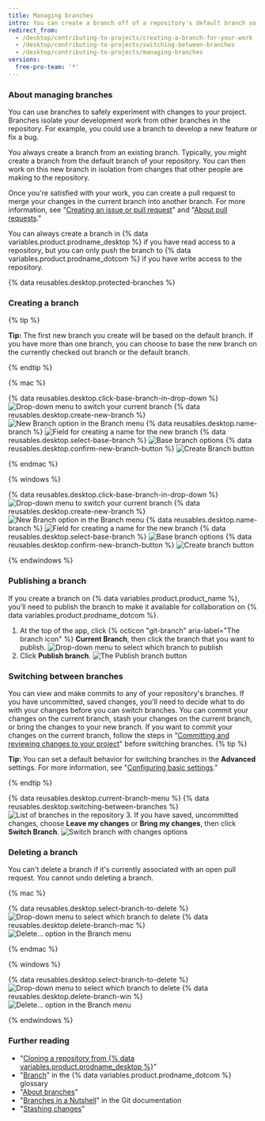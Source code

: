 ```yaml
---
title: Managing branches
intro: You can create a branch off of a repository's default branch so you can safely experiment with changes.
redirect_from:
  - /desktop/contributing-to-projects/creating-a-branch-for-your-work
  - /desktop/contributing-to-projects/switching-between-branches
  - /desktop/contributing-to-projects/managing-branches
versions:
  free-pro-team: '*'
---
```

### About managing branches
You can use branches to safely experiment with changes to your project. Branches isolate your development work from other branches in the repository. For example, you could use a branch to develop a new feature or fix a bug.

You always create a branch from an existing branch. Typically, you might create a branch from the default branch of your repository. You can then work on this new branch in isolation from changes that other people are making to the repository.

Once you're satisfied with your work, you can create a pull request to merge your changes in the current branch into another branch. For more information, see "[Creating an issue or pull request](/desktop/contributing-to-projects/creating-an-issue-or-pull-request)" and "[About pull requests](/articles/about-pull-requests)."

You can always create a branch in {% data variables.product.prodname_desktop %} if you have read access to a repository, but you can only push the branch to {% data variables.product.prodname_dotcom %} if you have write access to the repository.

{% data reusables.desktop.protected-branches %}

### Creating a branch

{% tip %}

**Tip:** The first new branch you create will be based on the default branch. If you have more than one branch, you can choose to base the new branch on the currently checked out branch or the default branch.

{% endtip %}

{% mac %}

{% data reusables.desktop.click-base-branch-in-drop-down %}
  ![Drop-down menu to switch your current branch](/assets/images/help/desktop/click-branch-in-drop-down-mac.png)
{% data reusables.desktop.create-new-branch %}
  ![New Branch option in the Branch menu](/assets/images/help/desktop/new-branch-button-mac.png)
{% data reusables.desktop.name-branch %}
  ![Field for creating a name for the new branch](/assets/images/help/desktop/create-branch-name-mac.png)
{% data reusables.desktop.select-base-branch %}
  ![Base branch options](/assets/images/help/desktop/create-branch-choose-branch-mac.png)
{% data reusables.desktop.confirm-new-branch-button %}
  ![Create Branch button](/assets/images/help/desktop/create-branch-button-mac.png)

{% endmac %}

{% windows %}

{% data reusables.desktop.click-base-branch-in-drop-down %}
  ![Drop-down menu to switch your current branch](/assets/images/help/desktop/click-branch-in-drop-down-win.png)
{% data reusables.desktop.create-new-branch %}
  ![New Branch option in the Branch menu](/assets/images/help/desktop/new-branch-button-win.png)
{% data reusables.desktop.name-branch %}
  ![Field for creating a name for the new branch](/assets/images/help/desktop/create-branch-name-win.png)
{% data reusables.desktop.select-base-branch %}
  ![Base branch options](/assets/images/help/desktop/create-branch-choose-branch-win.png)
{% data reusables.desktop.confirm-new-branch-button %}
  ![Create branch button](/assets/images/help/desktop/create-branch-button-win.png)

{% endwindows %}

### Publishing a branch

If you create a branch on {% data variables.product.product_name %}, you'll need to publish the branch to make it available for collaboration on {% data variables.product.prodname_dotcom %}.

1. At the top of the app, click {% octicon "git-branch" aria-label="The branch icon" %} **Current Branch**, then click the branch that you want to publish.
  ![Drop-down menu to select which branch to publish](/assets/images/help/desktop/click-branch-in-drop-down-mac.png)
2. Click **Publish branch**.
  ![The Publish branch button](/assets/images/help/desktop/publish-branch-button.png)

### Switching between branches
You can view and make commits to any of your repository's branches. If you have uncommitted, saved changes, you'll need to decide what to do with your changes before you can switch branches. You can commit your changes on the current branch, stash your changes on the current branch, or bring the changes to your new branch. If you want to commit your changes on the current branch, follow the steps in "[Committing and reviewing changes to your project](/desktop/contributing-to-projects/committing-and-reviewing-changes-to-your-project)" before switching branches.
{% tip %}

**Tip**: You can set a default behavior for switching branches in the **Advanced** settings. For more information, see "[Configuring basic settings](/desktop/getting-started-with-github-desktop/configuring-basic-settings)."

{% endtip %}

{% data reusables.desktop.current-branch-menu %}
{% data reusables.desktop.switching-between-branches %}
  ![List of branches in the repository](/assets/images/help/desktop/click-branch-in-drop-down-mac.png)
3. If you have saved, uncommitted changes, choose **Leave my changes** or **Bring my changes**, then click **Switch Branch**.
  ![Switch branch with changes options](/assets/images/help/desktop/stash-changes-options.png)

### Deleting a branch

You can't delete a branch if it's currently associated with an open pull request. You cannot undo deleting a branch.

{% mac %}

{% data reusables.desktop.select-branch-to-delete %}
  ![Drop-down menu to select which branch to delete](/assets/images/help/desktop/select-branch-to-delete.png)
{% data reusables.desktop.delete-branch-mac %}
  ![Delete... option in the Branch menu](/assets/images/help/desktop/delete-branch-mac.png)

{% endmac %}

{% windows %}

{% data reusables.desktop.select-branch-to-delete %}
  ![Drop-down menu to select which branch to delete](/assets/images/help/desktop/select-branch-to-delete.png)
{% data reusables.desktop.delete-branch-win %}
  ![Delete... option in the Branch menu](/assets/images/help/desktop/delete-branch-win.png)

{% endwindows %}

### Further reading

- "[Cloning a repository from {% data variables.product.prodname_desktop %}](/desktop/guides/contributing-to-projects/cloning-a-repository-from-github-to-github-desktop)"
- "[Branch](/articles/github-glossary/#branch)" in the {% data variables.product.prodname_dotcom %} glossary
- "[About branches](/articles/about-branches)"
- "[Branches in a Nutshell](https://git-scm.com/book/en/v2/Git-Branching-Branches-in-a-Nutshell)" in the Git documentation
- "[Stashing changes](/desktop/contributing-to-projects/stashing-changes)"
